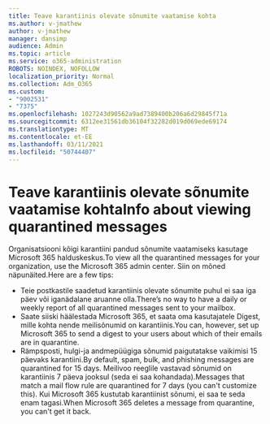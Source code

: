 ```yaml
---
title: Teave karantiinis olevate sõnumite vaatamise kohta
ms.author: v-jmathew
author: v-jmathew
manager: dansimp
audience: Admin
ms.topic: article
ms.service: o365-administration
ROBOTS: NOINDEX, NOFOLLOW
localization_priority: Normal
ms.collection: Adm_O365
ms.custom:
- "9002531"
- "7375"
ms.openlocfilehash: 1027243d90562a9ad7389400b206a6d29845f71a
ms.sourcegitcommit: 6312ee31561db36104f32282d019d069ede69174
ms.translationtype: MT
ms.contentlocale: et-EE
ms.lasthandoff: 03/11/2021
ms.locfileid: "50744407"
---
```

# <a name="info-about-viewing-quarantined-messages"></a><span data-ttu-id="6066d-102">Teave karantiinis olevate sõnumite vaatamise kohta</span><span class="sxs-lookup"><span data-stu-id="6066d-102">Info about viewing quarantined messages</span></span>

<span data-ttu-id="6066d-103">Organisatsiooni kõigi karantiini pandud sõnumite vaatamiseks kasutage Microsoft 365 halduskeskus.</span><span class="sxs-lookup"><span data-stu-id="6066d-103">To view all the quarantined messages for your organization, use the Microsoft 365 admin center.</span></span> <span data-ttu-id="6066d-104">Siin on mõned näpunäited.</span><span class="sxs-lookup"><span data-stu-id="6066d-104">Here are a few tips:</span></span>

- <span data-ttu-id="6066d-105">Teie postkastile saadetud karantiinis olevate sõnumite puhul ei saa iga päev või iganädalane aruanne olla.</span><span class="sxs-lookup"><span data-stu-id="6066d-105">There’s no way to have a daily or weekly report of all quarantined messages sent to your mailbox.</span></span>
- <span data-ttu-id="6066d-106">Saate siiski häälestada Microsoft 365, et saata oma kasutajatele Digest, mille kohta nende meilisõnumid on karantiinis.</span><span class="sxs-lookup"><span data-stu-id="6066d-106">You can, however, set up Microsoft 365 to send a digest to your users about which of their emails are in quarantine.</span></span>
- <span data-ttu-id="6066d-107">Rämpsposti, hulgi-ja andmepüügiga sõnumid paigutatakse vaikimisi 15 päevaks karantiini.</span><span class="sxs-lookup"><span data-stu-id="6066d-107">By default, spam, bulk, and phishing messages are quarantined for 15 days.</span></span> <span data-ttu-id="6066d-108">Meilivoo reeglile vastavad sõnumid on karantiinis 7 päeva jooksul (seda ei saa kohandada).</span><span class="sxs-lookup"><span data-stu-id="6066d-108">Messages that match a mail flow rule are quarantined for 7 days (you can't customize this).</span></span> <span data-ttu-id="6066d-109">Kui Microsoft 365 kustutab karantiinist sõnumi, ei saa te seda enam tagasi.</span><span class="sxs-lookup"><span data-stu-id="6066d-109">When Microsoft 365 deletes a message from quarantine, you can't get it back.</span></span>
